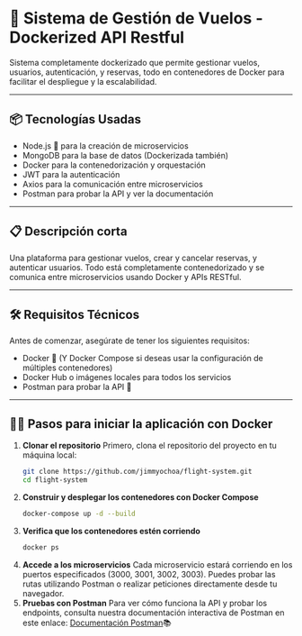 # 🚀 **Sistema de Gestión de Vuelos - Dockerized API Restful**

Sistema completamente dockerizado que permite gestionar vuelos, usuarios, autenticación, y reservas, todo en contenedores de Docker para facilitar el despliegue y la escalabilidad.

---
## 📦 **Tecnologías Usadas**
- Node.js 🚀 para la creación de microservicios
- MongoDB para la base de datos (Dockerizada también)
- Docker para la contenedorización y orquestación
- JWT para la autenticación
- Axios para la comunicación entre microservicios
- Postman para probar la API y ver la documentación

---
## 📋 **Descripción corta**

Una plataforma para gestionar vuelos, crear y cancelar reservas, y autenticar usuarios. Todo está completamente contenedorizado y se comunica entre microservicios usando Docker y APIs RESTful.

---

## 🛠️ **Requisitos Técnicos**

Antes de comenzar, asegúrate de tener los siguientes requisitos:

- Docker 🔵 (Y Docker Compose si deseas usar la configuración de múltiples contenedores)
- Docker Hub o imágenes locales para todos los servicios
- Postman para probar la API 📝
  
---

## 🏃‍♂️ **Pasos para iniciar la aplicación con Docker**

1. **Clonar el repositorio**
   Primero, clona el repositorio del proyecto en tu máquina local:
   ```bash
   git clone https://github.com/jimmyochoa/flight-system.git
   cd flight-system
   
2. **Construir y desplegar los contenedores con Docker Compose**
   ```bash
   docker-compose up -d --build
   
3. **Verifica que los contenedores estén corriendo**
   ```bash
   docker ps
   
4. **Accede a los microservicios**
   Cada microservicio estará corriendo en los puertos especificados (3000, 3001, 3002, 3003). Puedes probar las rutas utilizando Postman o realizar peticiones directamente desde tu navegador.
5. **Pruebas con Postman**
   Para ver cómo funciona la API y probar los endpoints, consulta nuestra documentación interactiva de Postman en este enlace:
   [Documentación Postman](https://documenter.getpostman.com/view/36488040/2sAYQanBcj)📚


